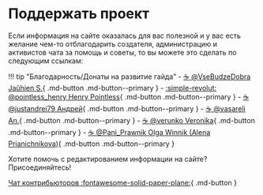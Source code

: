 # Поддержать проект

Если информация на сайте оказалась для вас полезной и у вас есть желание чем-то отблагодарить создателя, администрацию и активистов чата за помощь и советы,
то вы можете это сделать по следующим ссылкам:

!!! tip "Благодарность/Донаты на развитие гайда"
    - [:coffee: @VseBudzeDobra Jaŭhien S.][1]{ .md-button .md-button--primary }
    - [:simple-revolut: @pointless_henry Henry Pointless][2]{ .md-button .md-button--primary }
    - [:coffee: @justandrei79 Андрей][3]{ .md-button .md-button--primary }
    - [:coffee: @vasareli An.][4]{ .md-button .md-button--primary }
    - [:coffee: @verunko Veronika][5]{ .md-button .md-button--primary }
    - [:coffee: @Pani_Prawnik Olga Winnik (Alena Prianichnikova)][6]{ .md-button .md-button--primary }

Хотите помочь с редактированием информации на сайте? Присоединяйтесь!

[Чат контрибьюторов :fontawesome-solid-paper-plane:][10]{ .md-button }

[1]: https://buymeacoffee.com/devsobolev
[2]: https://revolut.me/pointlesshenry
[3]: https://justandrei.github.io/coffee
[4]: https://buymeacoffee.com/welcome2pl
[5]: https://buymeacoffee.com/verunko
[6]: https://buycoffee.to/olga.winnik
[10]: https://t.me/+WK5ppqgHxXA3MjAy
